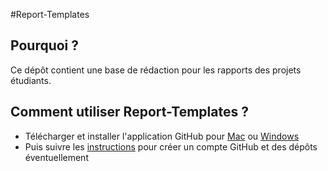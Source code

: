 #Report-Templates


## Pourquoi ?

Ce dépôt contient une base de rédaction pour les rapports des projets étudiants.


## Comment utiliser Report-Templates ?

- Télécharger et installer l'application GitHub pour [Mac](https://mac.github.com/) ou [Windows](https://windows.github.com/) 
- Puis suivre les [instructions](https://help.github.com/articles/create-a-repo) pour créer un compte GitHub et des dépôts éventuellement 

